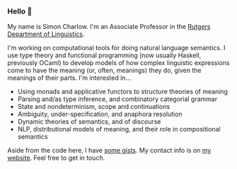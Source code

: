 ### Hello 👋

My name is Simon Charlow. I'm an Associate Professor in the [Rutgers
Department of Linguistics](https://ling.rutgers.edu).

I'm working on computational tools for doing natural language semantics. I use
type theory and functional programming (now usually Haskell, previously OCaml)
to develop models of how complex linguistic expressions come to have the
meaning (or, often, meanings) they do, given the meanings of their parts.
I'm interested in...

- Using monads and applicative functors to structure theories of meaning
- Parsing and/as type inference, and combinatory categorial grammar
- State and nondeterminism, scope and continuations
- Ambiguity, under-specification, and anaphora resolution
- Dynamic theories of semantics, and of discourse
- NLP, distributional models of meaning, and their role in compositional
  semantics

Aside from the code here, I have [some gists](https://gist.github.com/schar).
My contact info is on [my website](https://simoncharlow.com). Feel free to get
in touch.
